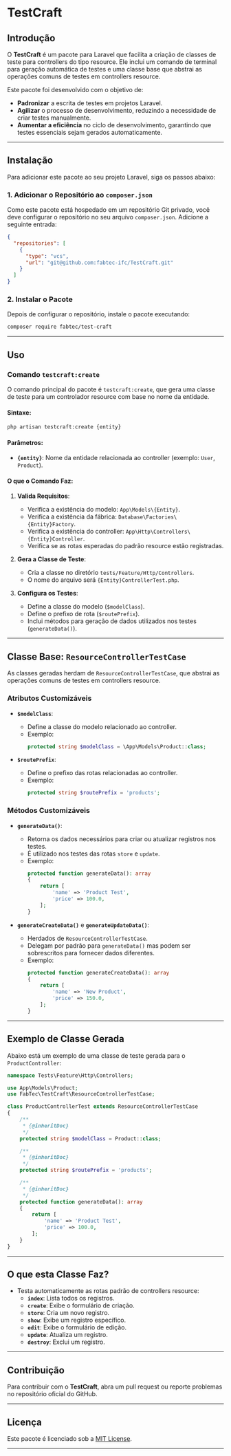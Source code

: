 # TestCraft

## Introdução

O **TestCraft** é um pacote para Laravel que facilita a criação de classes de teste para controllers do tipo resource. Ele inclui um comando de terminal para geração automática de testes e uma classe base que abstrai as operações comuns de testes em controllers resource.

Este pacote foi desenvolvido com o objetivo de:
- **Padronizar** a escrita de testes em projetos Laravel.
- **Agilizar** o processo de desenvolvimento, reduzindo a necessidade de criar testes manualmente.
- **Aumentar a eficiência** no ciclo de desenvolvimento, garantindo que testes essenciais sejam gerados automaticamente.

---

## Instalação

Para adicionar este pacote ao seu projeto Laravel, siga os passos abaixo:

### 1. Adicionar o Repositório ao `composer.json`

Como este pacote está hospedado em um repositório Git privado, você deve configurar o repositório no seu arquivo `composer.json`. Adicione a seguinte entrada:

```json
{
  "repositories": [
    {
      "type": "vcs",
      "url": "git@github.com:fabtec-ifc/TestCraft.git"
    }
  ]
}
```

### 2. Instalar o Pacote

Depois de configurar o repositório, instale o pacote executando:

```bash
composer require fabtec/test-craft
```

---

## Uso

### Comando `testcraft:create`

O comando principal do pacote é `testcraft:create`, que gera uma classe de teste para um controlador resource com base no nome da entidade.

#### Sintaxe:
```bash
php artisan testcraft:create {entity}
```

#### Parâmetros:
- **`{entity}`**: Nome da entidade relacionada ao controller (exemplo: `User`, `Product`).

#### O que o Comando Faz:
1. **Valida Requisitos**:
   - Verifica a existência do modelo: `App\Models\{Entity}`.
   - Verifica a existência da fábrica: `Database\Factories\{Entity}Factory`.
   - Verifica a existência do controller: `App\Http\Controllers\{Entity}Controller`.
   - Verifica se as rotas esperadas do padrão resource estão registradas.

2. **Gera a Classe de Teste**:
   - Cria a classe no diretório `tests/Feature/Http/Controllers`.
   - O nome do arquivo será `{Entity}ControllerTest.php`.

3. **Configura os Testes**:
   - Define a classe do modelo (`$modelClass`).
   - Define o prefixo de rota (`$routePrefix`).
   - Inclui métodos para geração de dados utilizados nos testes (`generateData()`).

---

## Classe Base: `ResourceControllerTestCase`

As classes geradas herdam de `ResourceControllerTestCase`, que abstrai as operações comuns de testes em controllers resource.

### Atributos Customizáveis

- **`$modelClass`**:
  - Define a classe do modelo relacionado ao controller.
  - Exemplo:
    ```php
    protected string $modelClass = \App\Models\Product::class;
    ```

- **`$routePrefix`**:
  - Define o prefixo das rotas relacionadas ao controller.
  - Exemplo:
    ```php
    protected string $routePrefix = 'products';
    ```

### Métodos Customizáveis

- **`generateData()`**:
  - Retorna os dados necessários para criar ou atualizar registros nos testes.
  - É utilizado nos testes das rotas `store` e `update`.
  - Exemplo:
    ```php
    protected function generateData(): array
    {
        return [
            'name' => 'Product Test',
            'price' => 100.0,
        ];
    }
    ```

- **`generateCreateData()`** e **`generateUpdateData()`**:
  - Herdados de `ResourceControllerTestCase`.
  - Delegam por padrão para `generateData()` mas podem ser sobrescritos para fornecer dados diferentes.
  - Exemplo:
    ```php
    protected function generateCreateData(): array
    {
        return [
            'name' => 'New Product',
            'price' => 150.0,
        ];
    }
    ```

---

## Exemplo de Classe Gerada

Abaixo está um exemplo de uma classe de teste gerada para o `ProductController`:

```php
namespace Tests\Feature\Http\Controllers;

use App\Models\Product;
use FabTec\TestCraft\ResourceControllerTestCase;

class ProductControllerTest extends ResourceControllerTestCase
{
    /**
     * {@inheritDoc}
     */
    protected string $modelClass = Product::class;

    /**
     * {@inheritDoc}
     */
    protected string $routePrefix = 'products';

    /**
     * {@inheritDoc}
     */
    protected function generateData(): array
    {
        return [
            'name' => 'Product Test',
            'price' => 100.0,
        ];
    }
}
```

---

## O que esta Classe Faz?

- Testa automaticamente as rotas padrão de controllers resource:
  - **`index`**: Lista todos os registros.
  - **`create`**: Exibe o formulário de criação.
  - **`store`**: Cria um novo registro.
  - **`show`**: Exibe um registro específico.
  - **`edit`**: Exibe o formulário de edição.
  - **`update`**: Atualiza um registro.
  - **`destroy`**: Exclui um registro.

---

## Contribuição

Para contribuir com o **TestCraft**, abra um pull request ou reporte problemas no repositório oficial do GitHub.

---

## Licença

Este pacote é licenciado sob a [MIT License](LICENSE).

---
